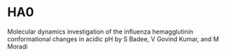 # HA0
Molecular dynamics investigation of the influenza hemagglutinin conformational changes in acidic pH by S Badee, V Govind Kumar, and M Moradi
